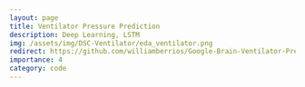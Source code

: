```yaml
---
layout: page
title: Ventilator Pressure Prediction
description: Deep Learning, LSTM
img: /assets/img/DSC-Ventilator/eda_ventilator.png
redirect: https://github.com/williamberrios/Google-Brain-Ventilator-Pressure
importance: 4
category: code
---
```

